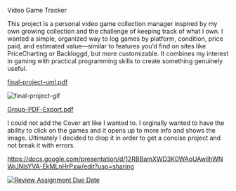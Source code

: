Video Game Tracker

This project is a personal video game collection manager inspired by my own growing collection and the challenge of keeping track of what I own. I wanted a simple, organized way to log games by platform, condition, price paid, and estimated value—similar to features you’d find on sites like PriceCharting or Backloggd, but more customizable. It combines my interest in gaming with practical programming skills to create something genuinely useful.

[final-project-uml.pdf](https://github.com/user-attachments/files/20326132/final-project-uml.pdf)

![final-project-gif](https://github.com/user-attachments/assets/74b7a4d9-a62c-43c8-8b91-43c78ea07ce2)

[Group-PDF-Export.pdf](https://github.com/user-attachments/files/20326740/Group-PDF-Export.pdf)

I could not add the Cover art like I wanted to. I orginally wanted to have the ability to click on the games and it opens up to more info and shows the image. Ultimately I decided to drop it in order to get a concise project and not break it with errors.

https://docs.google.com/presentation/d/12RBBamXWD3K0WAoUAwiIhWNWrJNlsYVA-EkMLnHrPxw/edit?usp=sharing

[![Review Assignment Due Date](https://classroom.github.com/assets/deadline-readme-button-22041afd0340ce965d47ae6ef1cefeee28c7c493a6346c4f15d667ab976d596c.svg)](https://classroom.github.com/a/cqB80aKZ)

